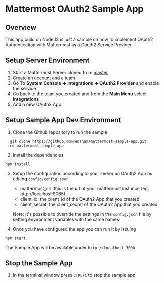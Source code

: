 # Mattermost OAuth2 Sample App

## Overview

This app build on NodeJS is just a sample on how to implement OAuth2 Authentication with Mattermost as a Oauth2 Service Provider.

## Setup Server Environment

1. Start a Mattermost Server cloned from [master](https://github.com/mattermost/platform)
2. Create an account and a team
3. Go To **System Console -> Integrations -> OAuth2 Provider** and enable the service
4. Go back to the team you created and from the **Main Menu** select **Integrations**
5. Add a new OAuth2 App

## Setup Sample App Dev Environment
1. Clone the Github repository to run the sample
```
  git clone https://github.com/enahum/mattermost-sample-app.git
  cd mattermost-sample-app
```
2. Install the dependencies
 ```
 npm install
 ```
3. Setup the configuration according to your server an OAuth2 App by editing `config/config.json`
    - mattermost_url: this is the url of your mattermost instance (eg. http://localhost:8065)
    - client_id: the client_id of the OAuth2 App that you created
    - client_secret: the client_secret of the OAuth2 App that you created
   
    Note: It's possible to override the settings in the `config.json` file by setting environment variables with the same names

4. Once you have configured the app you can run it by issuing
```
npm start
```

The Sample App will be available under `http://localhost:3000`


## Stop the Sample App

1.  In the terminal window press `CTRL+C` to stop the sample app.